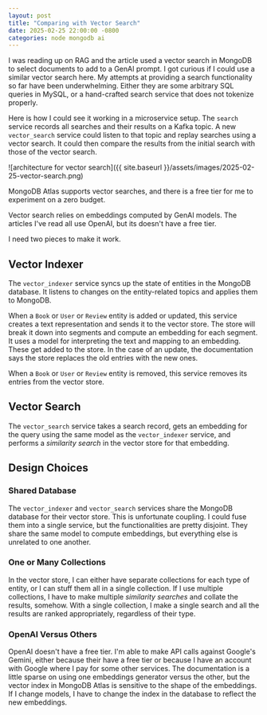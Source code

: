 ```yaml
---
layout: post
title: "Comparing with Vector Search"
date: 2025-02-25 22:00:00 -0800
categories: node mongodb ai
---
```

I was reading up on RAG and the article used a vector search in MongoDB to
select documents to add to a GenAI prompt.  I got curious if I could use a
similar vector search here.  My attempts at providing a search functionality so
far have been underwhelming.  Either they are some arbitrary SQL queries in
MySQL, or a hand-crafted search service that does not tokenize properly.

Here is how I could see it working in a microservice setup.  The `search`
service records all searches and their results on a Kafka topic.  A new
`vector_search` service could listen to that topic and replay searches using a
vector search.  It could then compare the results from the initial search with
those of the vector search.

![architecture for vector search]({{ site.baseurl }}/assets/images/2025-02-25-vector-search.png)

MongoDB Atlas supports vector searches, and there is a free tier for me to
experiment on a zero budget.

Vector search relies on embeddings computed by GenAI models.  The articles I've
read all use OpenAI, but its doesn't have a free tier.

I need two pieces to make it work.

## Vector Indexer

The `vector_indexer` service syncs up the state of entities in the MongoDB
database.  It listens to changes on the entity-related topics and applies them
to MongoDB.

When a `Book` or `User` or `Review` entity is added or updated, this service
creates a text representation and sends it to the vector store.  The store will
break it down into segments and compute an embedding for each segment.  It uses
a model for interpreting the text and mapping to an embedding.  These get added
to the store.  In the case of an update, the documentation says the store
replaces the old entries with the new ones.

When a `Book` or `User` or `Review` entity is removed, this service removes its
entries from the vector store.

## Vector Search

The `vector_search` service takes a search record, gets an embedding for the
query using the same model as the `vector_indexer` service, and performs a
_similarity search_ in the vector store for that embedding.

## Design Choices

### Shared Database

The `vector_indexer` and `vector_search` services share the MongoDB database
for their vector store.  This is unfortunate coupling.  I could fuse them into
a single service, but the functionalities are pretty disjoint.  They share the
same model to compute embeddings, but everything else is unrelated to one
another.

### One or Many Collections

In the vector store, I can either have separate collections for each type of
entity, or I can stuff them all in a single collection.  If I use multiple
collections, I have to make multiple _similarity searches_ and collate the
results, somehow.  With a single collection, I make a single search and all the
results are ranked appropriately, regardless of their type.

### OpenAI Versus Others

OpenAI doesn't have a free tier.  I'm able to make API calls against Google's
Gemini, either because their have a free tier or because I have an account with
Google where I pay for some other services.  The documentation is a little
sparse on using one embeddings generator versus the other, but the vector index
in MongoDB Atlas is sensitive to the shape of the embeddings.  If I change
models, I have to change the index in the database to reflect the new
embeddings.
